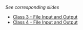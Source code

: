 *See corresponding slides*

- [Class 3 - File Input and Output](https://github.com/biplav-s/course-adv-proglang/blob/main/lecture-slides/Class3-InputAndOutput-18Jan2022.pdf)
- [Class 4 - File Input and Output](https://github.com/biplav-s/course-adv-proglang/blob/main/lecture-slides/Class4-InputAndOutput-20Jan2022.pdf)
